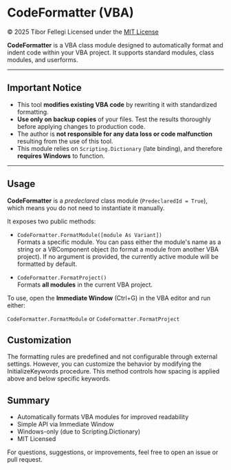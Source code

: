 # CodeFormatter (VBA)

© 2025 Tibor Fellegi 
Licensed under the [MIT License](LICENSE)

**CodeFormatter** is a VBA class module designed to automatically format and indent code within your VBA project. It supports standard modules, class modules, and userforms.

---

## Important Notice

- This tool **modifies existing VBA code** by rewriting it with standardized formatting.
- **Use only on backup copies** of your files. Test the results thoroughly before applying changes to production code.
- The author is **not responsible for any data loss or code malfunction** resulting from the use of this tool.
- This module relies on `Scripting.Dictionary` (late binding), and therefore **requires Windows** to function.

---

## Usage

**CodeFormatter** is a *predeclared* class module (`PredeclaredId = True`), which means you do not need to instantiate it manually.

It exposes two public methods:

- `CodeFormatter.FormatModule([module As Variant])`  
 Formats a specific module. You can pass either the module's name as a string or a VBComponent object (to format a module from another VBA project). If no argument is provided, the currently active module will be formatted by default.

- `CodeFormatter.FormatProject()`  
  Formats **all modules** in the current VBA project.

To use, open the **Immediate Window** (Ctrl+G) in the VBA editor and run either:

`CodeFormatter.FormatModule` or `CodeFormatter.FormatProject`
##  Customization
The formatting rules are predefined and not configurable through external settings.
However, you can customize the behavior by modifying the InitializeKeywords procedure. This method controls how spacing is applied above and below specific keywords.

##  Summary
- Automatically formats VBA modules for improved readability
- Simple API via Immediate Window
- Windows-only (due to Scripting.Dictionary)
- MIT Licensed

For questions, suggestions, or improvements, feel free to open an issue or pull request.

